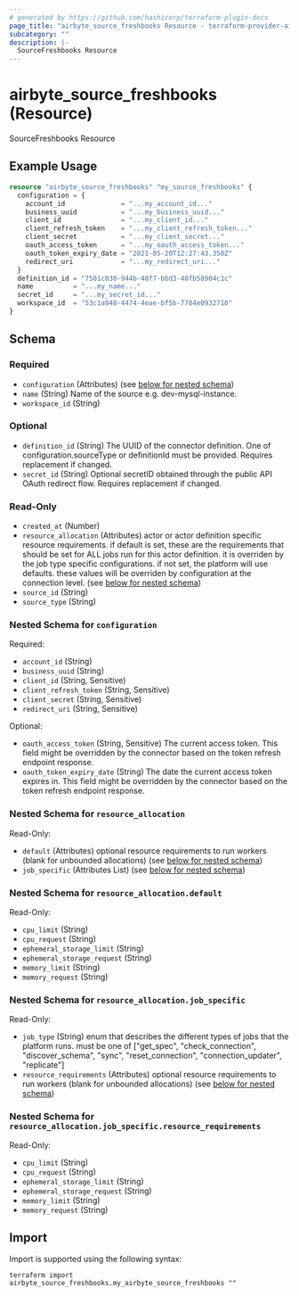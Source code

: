 ```yaml
---
# generated by https://github.com/hashicorp/terraform-plugin-docs
page_title: "airbyte_source_freshbooks Resource - terraform-provider-airbyte"
subcategory: ""
description: |-
  SourceFreshbooks Resource
---
```


# airbyte_source_freshbooks (Resource)

SourceFreshbooks Resource

## Example Usage

```terraform
resource "airbyte_source_freshbooks" "my_source_freshbooks" {
  configuration = {
    account_id              = "...my_account_id..."
    business_uuid           = "...my_business_uuid..."
    client_id               = "...my_client_id..."
    client_refresh_token    = "...my_client_refresh_token..."
    client_secret           = "...my_client_secret..."
    oauth_access_token      = "...my_oauth_access_token..."
    oauth_token_expiry_date = "2021-05-20T12:27:43.350Z"
    redirect_uri            = "...my_redirect_uri..."
  }
  definition_id = "7501c030-944b-48f7-bbd3-48fb58904c1c"
  name          = "...my_name..."
  secret_id     = "...my_secret_id..."
  workspace_id  = "53c1a948-4474-4eae-bf5b-7784e0932710"
}
```

<!-- schema generated by tfplugindocs -->
## Schema

### Required

- `configuration` (Attributes) (see [below for nested schema](#nestedatt--configuration))
- `name` (String) Name of the source e.g. dev-mysql-instance.
- `workspace_id` (String)

### Optional

- `definition_id` (String) The UUID of the connector definition. One of configuration.sourceType or definitionId must be provided. Requires replacement if changed.
- `secret_id` (String) Optional secretID obtained through the public API OAuth redirect flow. Requires replacement if changed.

### Read-Only

- `created_at` (Number)
- `resource_allocation` (Attributes) actor or actor definition specific resource requirements. if default is set, these are the requirements that should be set for ALL jobs run for this actor definition. it is overriden by the job type specific configurations. if not set, the platform will use defaults. these values will be overriden by configuration at the connection level. (see [below for nested schema](#nestedatt--resource_allocation))
- `source_id` (String)
- `source_type` (String)

<a id="nestedatt--configuration"></a>
### Nested Schema for `configuration`

Required:

- `account_id` (String)
- `business_uuid` (String)
- `client_id` (String, Sensitive)
- `client_refresh_token` (String, Sensitive)
- `client_secret` (String, Sensitive)
- `redirect_uri` (String, Sensitive)

Optional:

- `oauth_access_token` (String, Sensitive) The current access token. This field might be overridden by the connector based on the token refresh endpoint response.
- `oauth_token_expiry_date` (String) The date the current access token expires in. This field might be overridden by the connector based on the token refresh endpoint response.


<a id="nestedatt--resource_allocation"></a>
### Nested Schema for `resource_allocation`

Read-Only:

- `default` (Attributes) optional resource requirements to run workers (blank for unbounded allocations) (see [below for nested schema](#nestedatt--resource_allocation--default))
- `job_specific` (Attributes List) (see [below for nested schema](#nestedatt--resource_allocation--job_specific))

<a id="nestedatt--resource_allocation--default"></a>
### Nested Schema for `resource_allocation.default`

Read-Only:

- `cpu_limit` (String)
- `cpu_request` (String)
- `ephemeral_storage_limit` (String)
- `ephemeral_storage_request` (String)
- `memory_limit` (String)
- `memory_request` (String)


<a id="nestedatt--resource_allocation--job_specific"></a>
### Nested Schema for `resource_allocation.job_specific`

Read-Only:

- `job_type` (String) enum that describes the different types of jobs that the platform runs. must be one of ["get_spec", "check_connection", "discover_schema", "sync", "reset_connection", "connection_updater", "replicate"]
- `resource_requirements` (Attributes) optional resource requirements to run workers (blank for unbounded allocations) (see [below for nested schema](#nestedatt--resource_allocation--job_specific--resource_requirements))

<a id="nestedatt--resource_allocation--job_specific--resource_requirements"></a>
### Nested Schema for `resource_allocation.job_specific.resource_requirements`

Read-Only:

- `cpu_limit` (String)
- `cpu_request` (String)
- `ephemeral_storage_limit` (String)
- `ephemeral_storage_request` (String)
- `memory_limit` (String)
- `memory_request` (String)

## Import

Import is supported using the following syntax:

```shell
terraform import airbyte_source_freshbooks.my_airbyte_source_freshbooks ""
```
